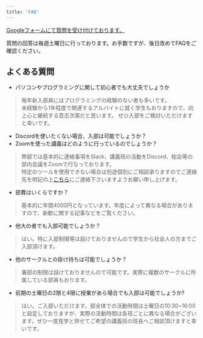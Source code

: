 ```yaml
---
title: 'FAQ'
---
```


[Googleフォームにて質問を受け付けております。](https://docs.google.com/forms/d/e/1FAIpQLSccU3rnKTp9TW0R-4W1nH4UyvUF_FeMVlb5Le2rMA898wkkZA/viewform)

質問の回答は毎週土曜日に行っております。お手数ですが、後日改めてFAQをご確認ください。

## よくある質問
- パソコンやプログラミングに関して初心者でも大丈夫でしょうか
> 毎年新入部員にはプログラミングの経験のない者も多いです。  
未経験から1年程度で関連するアルバイトに就く学生もおりますので、向上心と継続する意志次第だと思います。
ぜひ入部をご検討いただけますと幸いです。  
- Discordを使いたくない場合、入部は可能でしょうか？
- Zoomを使った講義はどのように行っているのでしょうか？
> 弊部では基本的に連絡事項をSlack、講義班の活動をDiscord、総会等の部内会議をZoomで行なっております。  
特定のツールを使用できない場合は別途個別にご相談承りますのでご連絡先を明記の上[こちら](/contact)にご連絡下さいますようお願い申し上げます。  
- 部費はいくらですか？
> 基本的に年間4000円となっています。年度によって異なる場合がありますので、新歓に関する記事などをご覧ください。
- 他大の者でも入部可能でしょうか？
> はい。特に入部制限等は設けておりませんので学生から社会人の方までご入部頂けます。
- 他のサークルとの掛け持ちは可能でしょうか？
> 兼部の制限は設けておりませんので可能です。実際に複数のサークルに所属している部員もおります。
- 前期の土曜日の2限と4限に授業があら場合でも入部は可能でしょうか?
> はい。ご入部いただけます。部全体での活動時間は土曜日の10:30~16:00と設定しておりますが、実際の活動時間は各班ごとに異なる場合がございます。ぜひ一度見学と併せてご希望の講義班の班長へご相談頂けますと幸いです。

